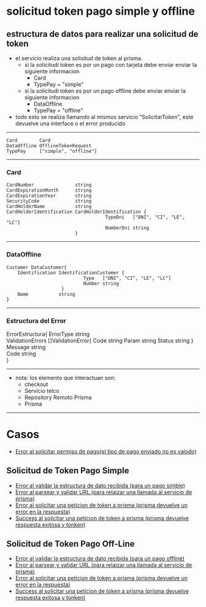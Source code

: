 # solicitud token pago simple y offline

## estructura de datos para realizar una solicitud de token
- el servicio realiza una solisitud de token al prisma.
    * si la solicitudi token es por un pago con tarjeta debe enviar enviar la siguiente informacion
        + Card
        + TypePay = "simple"
    * si la solicitudi token es por un pago offline debe enviar enviar la siguiente informacion
        + DataOffline
        + TypePay = "offline"
- todo esto se realiza llamando al mismos servicio "SolicitarToken", este devuelve una interface o el error producido 
***
	Card        Card                
	DataOffline OfflineTokenRequest 
	TypePay     ["simple", "offline"] 
***
### Card
    CardNumber               string                   
	CardExpirationMonth      string                   
	CardExpirationYear       string                   
	SecurityCode             string                  
	CardHolderName           string                  
	CardHolderIdentification CardHolderIdentification {
                                        TypeDni   ["DNI", "CI", "LE", "LC"] 
	                                    NumberDni string            
                             }
***
### DataOffline
    Customer DataCustomer{
        Identification IdentificationCustomer {
                                Type   ["DNI", "CI", "LE", "LC"] 
	                            Number string            
                        }
	    Name           string                 
    }

***
### Estructura del Error
ErrorEstructura{
    	ErrorType        string            
	    ValidationErrors []ValidationError{
	                                Code   string
	                                Param  string
	                                Status string
                            } 
	    Message          string            
	    Code             string            
}

***
- nota: los elemento que interactuan son:
    * checkout
    * Servicio telco 
    * Repository Remoto Prisma
    * Prisma
***
# Casos 
- [Error al solicitar permiso de pago(el tipo de pago enviado no es valodo)][URL-Error1S]
## Solicitud de Token Pago Simple
- [Error al validar la estructura de dato recibida (para un pago simble)][URL-Error2S]
- [Error al parsear y validar URL (para relaizar una llamada al servicio de prisma)][URL-Error3S]
- [Error al solicitar una peticion de token a prisma (prisma devuelve un error en la respuesta)][URL-Error4S]
- [Success al solicitar una peticion de token a prisma (prisma devuelve respuesta exitosa y tonken)][URL-SuccessS]
## Solicitud de Token Pago Off-Line

- [Error al validar la estructura de dato recibida (para un pago offline)][URL-Error1O] 
- [Error al parsear y validar URL (para relaizar una llamada al servicio de prisma)][URL-Error2O]
- [Error al solicitar una peticion de token a prisma (prisma devuelve un error en la respuesta)][URL-Error3O]
- [Success al solicitar una peticion de token a prisma (prisma devuelve respuesta exitosa y tonken)][URL-SuccessO]







[URL-Error1S]: https://github.com/Corrientes-Telecomunicaciones/api_go_pasarela/blob/development/document/prisma/solicitudtoken/01-error_tipo_de_pago.md 
[URL-Error2S]: https://github.com/Corrientes-Telecomunicaciones/api_go_pasarela/blob/development/document/prisma/solicitudtoken/02-error_datos_recibidos_pago_simple.md
[URL-Error3S]: https://github.com/Corrientes-Telecomunicaciones/api_go_pasarela/blob/development/document/prisma/solicitudtoken/03-error_repository_remoto_armado_url_pago_simple.md
[URL-Error4S]: https://github.com/Corrientes-Telecomunicaciones/api_go_pasarela/blob/development/document/prisma/solicitudtoken/04-error_peticion_prisma_pago_simple.md
[URL-SuccessS]: https://github.com/Corrientes-Telecomunicaciones/api_go_pasarela/blob/development/document/prisma/solicitudtoken/05-success_peticion_prisma_pago_simple.md


[URL-Error1O]: https://github.com/Corrientes-Telecomunicaciones/api_go_pasarela/blob/development/document/prisma/solicitudtoken/06-error_datos_recibidos_pago_offline.md
[URL-Error2O]: https://github.com/Corrientes-Telecomunicaciones/api_go_pasarela/blob/development/document/prisma/solicitudtoken/07-error_repository_remoto_armado_url_pago_offline.md
[URL-Error3O]: https://github.com/Corrientes-Telecomunicaciones/api_go_pasarela/blob/development/document/prisma/solicitudtoken/08-error_peticion_prisma_pago_offline.md
[URL-SuccessO]: https://github.com/Corrientes-Telecomunicaciones/api_go_pasarela/blob/development/document/prisma/solicitudtoken/09-success_peticion_prisma_pago_offline.md
